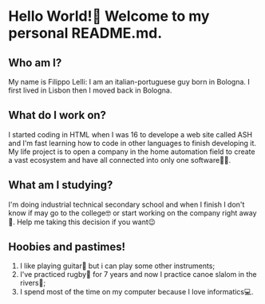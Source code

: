 # Hello World!:wave: Welcome to my personal README.md.

## Who am I?
My name is Filippo Lelli: I am an italian-portuguese guy born in Bologna. I first lived in Lisbon then I moved back in Bologna.

## What do I work on?
I started coding in HTML when I was 16 to develope a web site called ASH and I'm fast learning how to code in other languages to finish developing it.
My life project is to open a company in the home automation field to create a vast ecosystem and have all connected into only one software:technologist:.

## What am I studying?
I'm doing industrial technical secondary school and when I finish I don't know if may go to the college:nerd_face: or start working on the company right away:money_mouth_face:.
Help me taking this decision if you want:wink:

## Hoobies and pastimes!
1) I like playing guitar:guitar: but i can play some other instruments;
2) I've practiced rugby:rugby_football: for 7 years and now I practice canoe slalom in the rivers:canoe:;
3) I spend most of the time on my computer because I love informatics:computer:.
